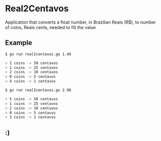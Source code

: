 # Real2Centavos

Application that converts a float number, in Brazilian Reais (R$),
to number of coins, Reais cents, needed to fill the value

Example
---

```bash
$ go run real2centavos.go 1.49

> 2 coins -> 50 centavos
> 1 coins -> 25 centavos
> 2 coins -> 10 centavos
> 0 coins -> 5 centavos
> 4 coins -> 1 centavos
```

```bash
$ go run real2centavos.go 2.98

> 5 coins -> 50 centavos
> 1 coins -> 25 centavos
> 2 coins -> 10 centavos
> 0 coins -> 5 centavos
> 3 coins -> 1 centavos
```

:)
---